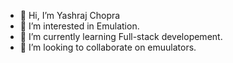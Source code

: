 - 👋 Hi, I’m Yashraj Chopra
- 👀 I’m interested in Emulation.
- 🌱 I’m currently learning Full-stack developement.
- 💞️ I’m looking to collaborate on emuulators.

<!---
yashrajxchopra/yashrajxchopra is a ✨ special ✨ repository because its `README.md` (this file) appears on your GitHub profile.
You can click the Preview link to take a look at your changes.
--->
